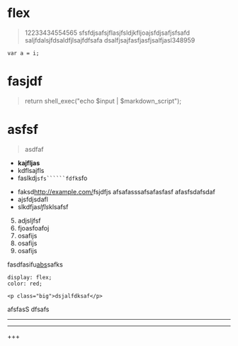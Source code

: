 # flex
> 12233434554565
sfsfdjsafsjflasjfsldjkfljoajsfdjsafjsfsafd
saljfdalsjfdsaldfjlsajfdfsafa
dsalfjsajfasfjasfjsalfjasl348959


    var a = i;


# fasjdf

> return shell_exec("echo $input | $markdown_script");

# asfsf
> asdfaf
+ **kajfljas**
+ kdflsajfls
+ faslkdj``sfs``````fdfk``sfo

-   faksd<http://example.com/>fsjdfjs
    afsafasssafsafasfasf
    afasfsdafsdaf
- ajsfdjsdafl
- slkdfja*slfls*klsafsf

5. adjsljfsf
2. fjoasfoafoj
3. osafijs
3. osafijs
3. osafijs

fasdfasifu[abs](http://baidu.com "baidu")safks

    display: flex;
    color: red;

    <p class="big">dsjalfdksaf</p>

afsfasS
    dfsafs

*********
---
+++
